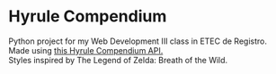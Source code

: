# Hyrule Compendium

Python project for my Web Development III class in ETEC de Registro.<br>
Made using <a href='https://gadhagod.github.io/Hyrule-Compendium-API/#/'>this Hyrule Compendium API.</a><br>
Styles inspired by The Legend of Zelda: Breath of the Wild.
